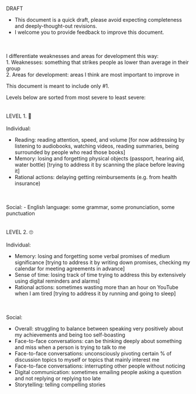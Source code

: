 DRAFT
* This document is a quick draft, please avoid expecting completeness and deeply-thought-out revisions.
* I welcome you to provide feedback to improve this document.
<br>
<br>
I differentiate weaknesses and areas for development this way:<br>
1. Weaknesses: something that strikes people as lower than average in their group<br>
2. Areas for development: areas I think are most important to improve in<br>

This document is meant to include only #1.

Levels below are sorted from most severe to least severe:
<br>
<br>
<br>
LEVEL 1. 🤣
<br>
<br>
Individual:

* Reading: reading attention, speed, and volume [for now addressing by listening to audiobooks, watching videos, reading summaries, being surrounded by people who read those books]
* Memory: losing and forgetting physical objects (passport, hearing aid, water bottle) [trying to address it by scanning the place before leaving it]
* Rational actions: delaying getting reimbursements (e.g. from health insurance)
<br>
<br>
Social:
- English language: some grammar, some pronunciation, some punctuation
<br>
<br>
<br>
LEVEL 2. 🙄
<br>
<br>
Individual:

* Memory: losing and forgetting some verbal promises of medium significance [trying to address it by writing down promises, checking my calendar for meeting agreements in advance]
* Sense of time: losing track of time trying to address this by extensively using digital reminders and alarms]
* Rational actions: sometimes wasting more than an hour on YouTube when I am tired [trying to address it by running and going to sleep]
<br>
<br>
Social:

* Overall: struggling to balance between speaking very positively about my achievements and being too self-boasting
* Face-to-face conversations: can be thinking deeply about something and miss when a person is trying to talk to me
* Face-to-face conversations: unconsciously pivoting certain % of discussion topics to myself or topics that mainly interest me
* Face-to-face conversations: interrupting other people without noticing
* Digital communication: sometimes emailing people asking a question and not replying or replying too late
* Storytelling: telling compelling stories
